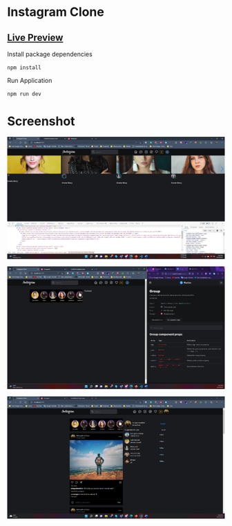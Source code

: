 # Instagram Clone

## [Live Preview](https://instagram-clone-hr.vercel.app/)

Install package dependencies
```
npm install
```

Run Application
```
npm run dev
```

# Screenshot

![1st Screenshot](src/assets/insta-1.png)

![2nd Screenshot](src/assets/insta-2.png)

![3rd Screenshot](src/assets/insta-3.png)

